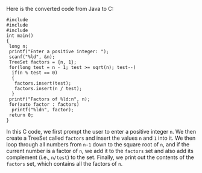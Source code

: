 Here is the converted code from Java to C:
```
#include 
#include 
#include 
int main()
{
 long n;
 printf("Enter a positive integer: ");
 scanf("%ld", &n);
 TreeSet factors = {n, 1};
 for(long test = n - 1; test >= sqrt(n); test--)
  if(n % test == 0)
  {
   factors.insert(test);
   factors.insert(n / test);
  }
 printf("Factors of %ld:n", n);
 for(auto factor : factors)
  printf("%ldn", factor);
 return 0;
}
```
In this C code, we first prompt the user to enter a positive integer `n`. We then create a TreeSet called `factors` and insert the values `n` and `1` into it. We then loop through all numbers from `n-1` down to the square root of `n`, and if the current number is a factor of `n`, we add it to the `factors` set and also add its complement (i.e., `n/test`) to the set. Finally, we print out the contents of the `factors` set, which contains all the factors of `n`.


